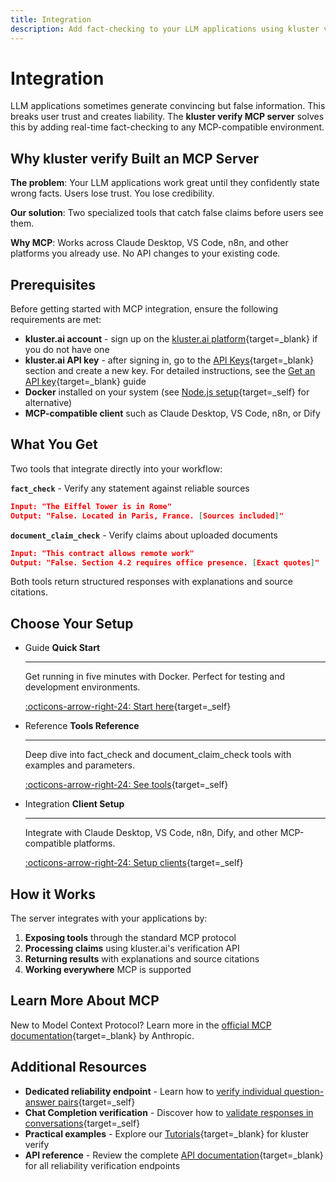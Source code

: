 ```yaml
---
title: Integration
description: Add fact-checking to your LLM applications using kluster verify's MCP server with automated claim verification and document validation tools.
---
```


# Integration

LLM applications sometimes generate convincing but false information. This breaks user trust and creates liability. The **kluster verify MCP server** solves this by adding real-time fact-checking to any MCP-compatible environment.

## Why kluster verify Built an MCP Server

**The problem**: Your LLM applications work great until they confidently state wrong facts. Users lose trust. You lose credibility.

**Our solution**: Two specialized tools that catch false claims before users see them.

**Why MCP**: Works across Claude Desktop, VS Code, n8n, and other platforms you already use. No API changes to your existing code.

## Prerequisites

Before getting started with MCP integration, ensure the following requirements are met:

- **kluster.ai account** - sign up on the [kluster.ai platform](https://platform.kluster.ai/signup){target=\_blank} if you do not have one
- **kluster.ai API key** - after signing in, go to the [API Keys](https://platform.kluster.ai/apikeys){target=\_blank} section and create a new key. For detailed instructions, see the [Get an API key](https://docs.kluster.ai/get-started/get-api-key/){target=\_blank} guide
- **Docker** installed on your system (see [Node.js setup](/get-started/verify/reliability/mcp/clients/#nodejs-setup){target=\_self} for alternative)
- **MCP-compatible client** such as Claude Desktop, VS Code, n8n, or Dify

## What You Get

Two tools that integrate directly into your workflow:

**`fact_check`** - Verify any statement against reliable sources
```json
Input: "The Eiffel Tower is in Rome"
Output: "False. Located in Paris, France. [Sources included]"
```

**`document_claim_check`** - Verify claims about uploaded documents  
```json
Input: "This contract allows remote work"
Output: "False. Section 4.2 requires office presence. [Exact quotes]"
```

Both tools return structured responses with explanations and source citations.

## Choose Your Setup

<div class="grid cards" markdown>

-   <span class="badge guide">Guide</span> __Quick Start__

    ---

    Get running in five minutes with Docker. Perfect for testing and development environments.

    [:octicons-arrow-right-24: Start here](/get-started/verify/reliability/mcp/quick-start/){target=\_self}

-   <span class="badge reference">Reference</span> __Tools Reference__

    ---

    Deep dive into fact_check and document_claim_check tools with examples and parameters.

    [:octicons-arrow-right-24: See tools](/get-started/verify/reliability/mcp/tools/){target=\_self}

-   <span class="badge integration">Integration</span> __Client Setup__

    ---

    Integrate with Claude Desktop, VS Code, n8n, Dify, and other MCP-compatible platforms.

    [:octicons-arrow-right-24: Setup clients](/get-started/verify/reliability/mcp/clients/){target=\_self}

</div>

## How it Works

The server integrates with your applications by:

1. **Exposing tools** through the standard MCP protocol
2. **Processing claims** using kluster.ai's verification API  
3. **Returning results** with explanations and source citations
4. **Working everywhere** MCP is supported

## Learn More About MCP

New to Model Context Protocol? Learn more in the [official MCP documentation](https://modelcontextprotocol.io/docs){target=\_blank} by Anthropic.

## Additional Resources

- **Dedicated reliability endpoint** - Learn how to [verify individual question-answer pairs](/get-started/verify/reliability/dedicated-api/){target=\_self}
- **Chat Completion verification** - Discover how to [validate responses in conversations](/get-started/verify/reliability/chat-completion/){target=\_self}
- **Practical examples** - Explore our [Tutorials](/tutorials/klusterai-api/reliability-check){target=\_blank} for kluster verify
- **API reference** - Review the complete [API documentation](/api-reference/reference/){target=\_blank} for all reliability verification endpoints